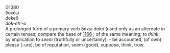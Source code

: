 <body>
  <p>G1380<br>  δοκέω  <br> dokeō  <br><i>dok-eh‘-o </i><br>A prolonged form of a primary verb   δόκω    dokō   (used only as an alternate in certain tenses; compare the base of <a href="g1166.htm">1166</a> ; of the same meaning; to <i>think</i>; by implication to <i>seem</i> (truthfully or uncertainly): - be accounted, (of own) please (-ure), be of reputation, seem (good), suppose, think, trow.<br></p>
 </body>